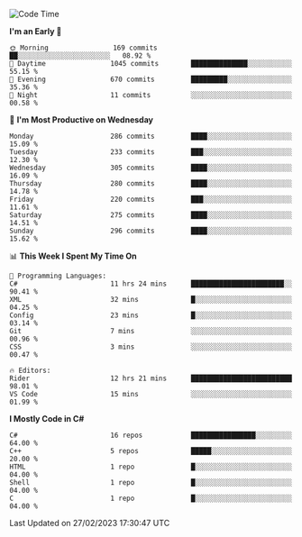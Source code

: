 <!--START_SECTION:waka-->
![Code Time](http://img.shields.io/badge/Code%20Time-957%20hrs%2022%20mins-blue)

**I'm an Early 🐤** 

```text
🌞 Morning                169 commits         ██░░░░░░░░░░░░░░░░░░░░░░░   08.92 % 
🌆 Daytime                1045 commits        ██████████████░░░░░░░░░░░   55.15 % 
🌃 Evening                670 commits         █████████░░░░░░░░░░░░░░░░   35.36 % 
🌙 Night                  11 commits          ░░░░░░░░░░░░░░░░░░░░░░░░░   00.58 % 
```
📅 **I'm Most Productive on Wednesday** 

```text
Monday                   286 commits         ████░░░░░░░░░░░░░░░░░░░░░   15.09 % 
Tuesday                  233 commits         ███░░░░░░░░░░░░░░░░░░░░░░   12.30 % 
Wednesday                305 commits         ████░░░░░░░░░░░░░░░░░░░░░   16.09 % 
Thursday                 280 commits         ████░░░░░░░░░░░░░░░░░░░░░   14.78 % 
Friday                   220 commits         ███░░░░░░░░░░░░░░░░░░░░░░   11.61 % 
Saturday                 275 commits         ████░░░░░░░░░░░░░░░░░░░░░   14.51 % 
Sunday                   296 commits         ████░░░░░░░░░░░░░░░░░░░░░   15.62 % 
```


📊 **This Week I Spent My Time On** 

```text
💬 Programming Languages: 
C#                       11 hrs 24 mins      ███████████████████████░░   90.41 % 
XML                      32 mins             █░░░░░░░░░░░░░░░░░░░░░░░░   04.25 % 
Config                   23 mins             █░░░░░░░░░░░░░░░░░░░░░░░░   03.14 % 
Git                      7 mins              ░░░░░░░░░░░░░░░░░░░░░░░░░   00.96 % 
CSS                      3 mins              ░░░░░░░░░░░░░░░░░░░░░░░░░   00.47 % 

🔥 Editors: 
Rider                    12 hrs 21 mins      █████████████████████████   98.01 % 
VS Code                  15 mins             ░░░░░░░░░░░░░░░░░░░░░░░░░   01.99 % 
```

**I Mostly Code in C#** 

```text
C#                       16 repos            ████████████████░░░░░░░░░   64.00 % 
C++                      5 repos             █████░░░░░░░░░░░░░░░░░░░░   20.00 % 
HTML                     1 repo              █░░░░░░░░░░░░░░░░░░░░░░░░   04.00 % 
Shell                    1 repo              █░░░░░░░░░░░░░░░░░░░░░░░░   04.00 % 
C                        1 repo              █░░░░░░░░░░░░░░░░░░░░░░░░   04.00 % 
```




 Last Updated on 27/02/2023 17:30:47 UTC
<!--END_SECTION:waka-->
